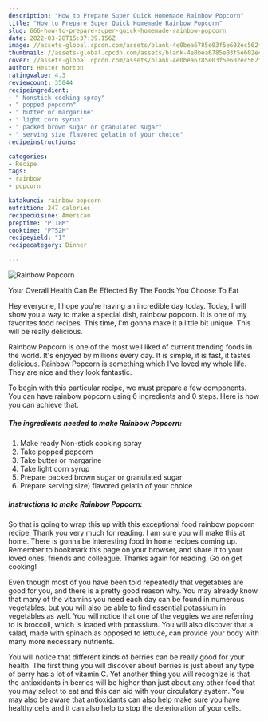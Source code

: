 ```yaml
---
description: "How to Prepare Super Quick Homemade Rainbow Popcorn"
title: "How to Prepare Super Quick Homemade Rainbow Popcorn"
slug: 666-how-to-prepare-super-quick-homemade-rainbow-popcorn
date: 2022-03-28T15:37:39.156Z
image: //assets-global.cpcdn.com/assets/blank-4e0bea6785e03f5e602ec562f230caae08da540cada707380b4fe1bbebba43da.png
thumbnail: //assets-global.cpcdn.com/assets/blank-4e0bea6785e03f5e602ec562f230caae08da540cada707380b4fe1bbebba43da.png
cover: //assets-global.cpcdn.com/assets/blank-4e0bea6785e03f5e602ec562f230caae08da540cada707380b4fe1bbebba43da.png
author: Hester Norton
ratingvalue: 4.3
reviewcount: 35044
recipeingredient:
- " Nonstick cooking spray"
- " popped popcorn"
- " butter or margarine"
- " light corn syrup"
- " packed brown sugar or granulated sugar"
- " serving size flavored gelatin of your choice"
recipeinstructions:

categories:
- Recipe
tags:
- rainbow
- popcorn

katakunci: rainbow popcorn 
nutrition: 247 calories
recipecuisine: American
preptime: "PT18M"
cooktime: "PT52M"
recipeyield: "1"
recipecategory: Dinner

---
```



![Rainbow Popcorn](//assets-global.cpcdn.com/assets/blank-4e0bea6785e03f5e602ec562f230caae08da540cada707380b4fe1bbebba43da.png)

Your Overall Health Can Be Effected By The Foods You Choose To Eat

Hey everyone, I hope you're having an incredible day today. Today, I will show you a way to make a special dish, rainbow popcorn. It is one of my favorites food recipes. This time, I'm gonna make it a little bit unique. This will be really delicious.

Rainbow Popcorn is one of the most well liked of current trending foods in the world. It's enjoyed by millions every day. It is simple, it is fast, it tastes delicious. Rainbow Popcorn is something which I've loved my whole life. They are nice and they look fantastic.




To begin with this particular recipe, we must prepare a few components. You can have rainbow popcorn using 6 ingredients and 0 steps. Here is how you can achieve that.

<!--inarticleads1-->

##### The ingredients needed to make Rainbow Popcorn:

1. Make ready  Non-stick cooking spray
1. Take  popped popcorn
1. Take  butter or margarine
1. Take  light corn syrup
1. Prepare  packed brown sugar or granulated sugar
1. Prepare  serving size) flavored gelatin of your choice




<!--inarticleads2-->

##### Instructions to make Rainbow Popcorn:





So that is going to wrap this up with this exceptional food rainbow popcorn recipe. Thank you very much for reading. I am sure you will make this at home. There is gonna be interesting food in home recipes coming up. Remember to bookmark this page on your browser, and share it to your loved ones, friends and colleague. Thanks again for reading. Go on get cooking!

Even though most of you have been told repeatedly that vegetables are good for you, and there is a pretty good reason why. You may already know that many of the vitamins you need each day can be found in numerous vegetables, but you will also be able to find essential potassium in vegetables as well. You will notice that one of the veggies we are referring to is broccoli, which is loaded with potassium. You will also discover that a salad, made with spinach as opposed to lettuce, can provide your body with many more necessary nutrients.

You will notice that different kinds of berries can be really good for your health. The first thing you will discover about berries is just about any type of berry has a lot of vitamin C. Yet another thing you will recognize is that the antioxidants in berries will be higher than just about any other food that you may select to eat and this can aid with your circulatory system. You may also be aware that antioxidants can also help make sure you have healthy cells and it can also help to stop the deterioration of your cells.
